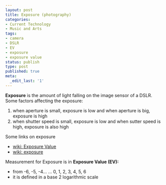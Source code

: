 ```yaml
---
layout: post
title: Exposure (photography)
categories:
- Current Technology
- Music and Arts
tags:
- camera
- DSLR
- EV
- exposure
- exposure value
status: publish
type: post
published: true
meta:
  _edit_last: '1'
---
```

**Exposure** is the amount of light falling on the image sensor of a DSLR. Some factors affecting the exposure:
1. when aperture is small, exposure is low and when aperture is big, exposure is high
2. when shutter speed is small, exposure is low and when sutter speed is high, exposure is also high

Some links on exposure
- [wiki: Exposure Value](http://en.wikipedia.org/wiki/Exposure_value)
- [wiki: exposure](http://en.wikipedia.org/wiki/Exposure_value)

Measurement for Exposure is in **Exposure Value (EV):**
- from -6, -5, -4... ... 0, 1, 2, 3, 4, 5, 6
- it is defined in a base 2 logarithmic scale
